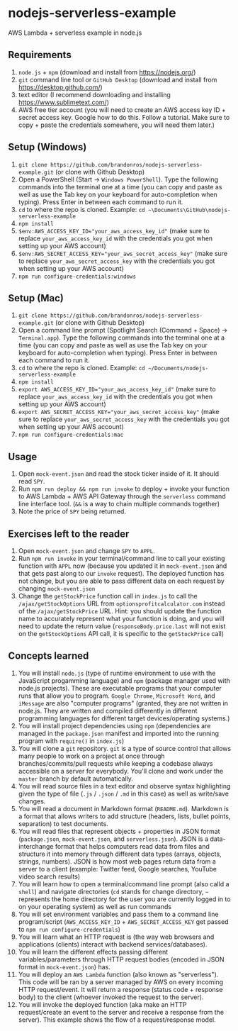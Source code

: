 # nodejs-serverless-example
AWS Lambda + serverless example in node.js

## Requirements

1. `node.js` + `npm` (download and install from https://nodejs.org/)
1. `git` command line tool or `GitHub Desktop` (download and install from https://desktop.github.com/)
1. text editor (I recommend downloading and installing https://www.sublimetext.com/)
1. AWS free tier account (you will need to create an AWS access key ID + secret access key. Google how to do this. Follow a tutorial. Make sure to copy + paste the credentials somewhere, you will need them later.)

## Setup (Windows)

1. `git clone https://github.com/brandonros/nodejs-serverless-example.git` (or clone with Github Desktop)
1. Open a PowerShell (Start -> `Windows PowerShell`). Type the following commands into the terminal one at a time (you can copy and paste as well as use the Tab key on your keyboard for auto-completion when typing). Press Enter in between each command to run it.
1. `cd` to where the repo is cloned. Example: `cd ~\Documents\GitHub\nodejs-serverless-example`
1. `npm install`
1. `$env:AWS_ACCESS_KEY_ID="your_aws_access_key_id"` (make sure to replace `your_aws_access_key_id` with the credentials you got when setting up your AWS account)
1. `$env:AWS_SECRET_ACCESS_KEY="your_aws_secret_access_key"` (make sure to replace `your_aws_secret_access_key` with the credentials you got when setting up your AWS account)
1. `npm run configure-credentials:windows`

## Setup (Mac)

1. `git clone https://github.com/brandonros/nodejs-serverless-example.git` (or clone with Github Desktop)
1. Open a command line prompt (Spotlight Search (Command + Space) -> `Terminal.app`). Type the following commands into the terminal one at a time (you can copy and paste as well as use the Tab key on your keyboard for auto-completion when typing). Press Enter in between each command to run it.
1. `cd` to where the repo is cloned. Example: `cd ~/Documents/nodejs-serverless-example`
1. `npm install`
1. `export AWS_ACCESS_KEY_ID="your_aws_access_key_id"` (make sure to replace `your_aws_access_key_id` with the credentials you got when setting up your AWS account)
1. `export AWS_SECRET_ACCESS_KEY="your_aws_secret_access_key"` (make sure to replace `your_aws_secret_access_key` with the credentials you got when setting up your AWS account)
1. `npm run configure-credentials:mac`

## Usage

1. Open `mock-event.json` and read the stock ticker inside of it. It should read `SPY`.
1. Run `npm run deploy && npm run invoke` to deploy + invoke your function to AWS Lambda + AWS API Gateway through the `serverless` command line interface tool. (`&&` is a way to chain multiple commands together)
1. Note the price of `SPY` being returned.

## Exercises left to the reader

1. Open `mock-event.json` and change `SPY` to `APPL`.
1. Run `npm run invoke` in your terminal/command line to call your existing function with `APPL` now (because you updated it in `mock-event.json` and that gets past along to our `invoke` request). The deployed function has not change, but you are able to pass different data on each request by changing `mock-event.json`
1. Change the `getStockPrice` function call in `index.js` to call the `/ajax/getStockOptions` URL from `optionsprofitcalculator.com` instead of the `/ajax/getStockPrice` URL. Hint: you should update the function name to accurately represent what your function is doing, and you will need to update the return value (`responseBody.price.last` will not exist on the `getStockOptions` API call, it is specific to the `getStockPrice` call)

## Concepts learned

1. You will install `node.js` (type of runtime environment to use with the JavaScript progamming language) and `npm` (package manager used with node.js projects). These are executable programs that your computer runs that allow you to program. `Google Chrome`, `Microsoft Word`, and `iMessage` are also "computer programs" (granted, they are not written in node.js. They are written and compiled differently in different programming languages for different target devices/operating systems.)
1. You will install project dependencies using `npm` (dependencies are managed in the `package.json` manifest and imported into the running program with `require()` in `index.js`)
1. You will clone a `git` repository. `git` is a type of source control that allows many people to work on a project at once through branches/commits/pull requests while keeping a codebase always accessible on a server for everybody. You'll clone and work under the `master` branch by default automatically.
1. You will read source files in a text editor and observe syntax highlighting given the type of file (`.js` / `.json` / `.md` in this case) as well as write/save changes.
1. You will read a document in Markdown format (`README.md`). Markdown is a format that allows writers to add structure (headers, lists, bullet points, separation) to test documents.
1. You will read files that represent objects + properties in JSON format (`package.json`, `mock-event.json`, and `serverless.json`). JSON is a data-interchange format that helps computers read data from files and structure it into memory through different data types (arrays, objects, strings, numbers). JSON is how most web pages return data from a server to a client (example: Twitter feed, Google searches, YouTube video search results)
1. You will learn how to open a terminal/command line prompt (also calld a `shell`) and navigate directories (`cd` stands for change directory, `~` represents the home directory for the user you are currently logged in to on your operating system) as well as run commands
1. You will set environment variables and pass them to a command line program/script (`AWS_ACCESS_KEY_ID` + `AWS_SECRET_ACCESS_KEY` get passed to `npm run configure-credentials`)
1. You will learn what an HTTP request is (the way web browsers and applications (clients) interact with backend services/databases).
1. You will learn the different effects passing different variables/parameters through HTTP request bodies (encoded in JSON format in `mock-event.json`) has.
1. You will deploy an `AWS Lambda` function (also known as "serverless"). This code will be ran by a server managed by AWS on every incoming HTTP request/event. It will return a response (status code + response body) to the client (whoever invoked the request to the server).
1. You will invoke the deployed function (aka make an HTTP request/create an event to the server and receive a response from the server). This example shows the flow of a request/response model.
